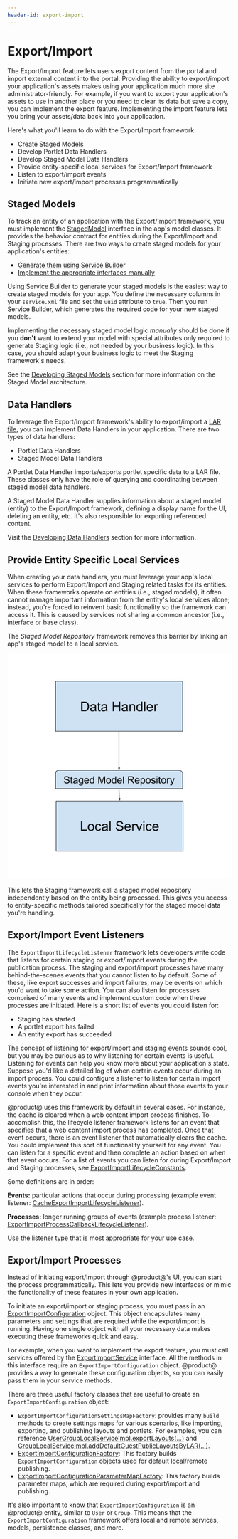 ```yaml
---
header-id: export-import
---
```


# Export/Import

The Export/Import feature lets users export content from the portal and import
external content into the portal. Providing the ability to export/import your
application's assets makes using your application much more site
administrator-friendly. For example, if you want to export your application's
assets to use in another place or you need to clear its data but save a copy,
you can implement the export feature. Implementing the import feature lets you
bring your assets/data back into your application.

Here's what you'll learn to do with the Export/Import framework: 

- Create Staged Models
- Develop Portlet Data Handlers
- Develop Staged Model Data Handlers
- Provide entity-specific local services for Export/Import framework
- Listen to export/import events
- Initiate new export/import processes programmatically

## Staged Models

To track an entity of an application with the Export/Import framework, you must
implement the
[StagedModel](@platform-ref@/7.2-latest/javadocs/portal-kernel/com/liferay/portal/kernel/model/StagedModel.html)
interface in the app's model classes. It provides the behavior contract for
entities during the Export/Import and Staging processes. There are two ways to
create staged models for your application's entities:

- [Generate them using Service Builder](/developer/frameworks/-/knowledge_base/7-2/generating-staged-models-using-service-builder)
- [Implement the appropriate interfaces manually](/developer/frameworks/-/knowledge_base/7-2/creating-staged-models-manually)

Using Service Builder to generate your staged models is the easiest way to
create staged models for your app. You define the necessary columns in your
`service.xml` file and set the `uuid` attribute to `true`. Then you run
Service Builder, which generates the required code for your new staged models.

Implementing the necessary staged model logic *manually* should be done if you
**don't** want to extend your model with special attributes only required to
generate Staging logic (i.e., not needed by your business logic). In this case,
you should adapt your business logic to meet the Staging framework's needs.

See the
[Developing Staged Models](/developer/frameworks/-/knowledge_base/7-2/developing-staged-models)
section for more information on the Staged Model architecture.

## Data Handlers

To leverage the Export/Import framework's ability to export/import a
[LAR file](/developer/reference/-/knowledge_base/7-2/liferay-archive-lar-file),
you can implement Data Handlers in your application. There are two types of data
handlers:

- Portlet Data Handlers
- Staged Model Data Handlers

A Portlet Data Handler imports/exports portlet specific data to a LAR file.
These classes only have the role of querying and coordinating between staged
model data handlers.

A Staged Model Data Handler supplies information about a staged model (entity)
to the Export/Import framework, defining a display name for the UI, deleting an
entity, etc. It's also responsible for exporting referenced content.

Visit the
[Developing Data Handlers](/developer/frameworks/-/knowledge_base/7-2/developing-data-handlers)
section for more information.

## Provide Entity Specific Local Services

When creating your data handlers, you must leverage your app's local services to
perform Export/Import and Staging related tasks for its entities. When these
frameworks operate on entities (i.e., staged models), it often cannot manage
important information from the entity's local services alone; instead, you're
forced to reinvent basic functionality so the framework can access it. This is
caused by services not sharing a common ancestor (i.e., interface or base
class).

The *Staged Model Repository* framework removes this barrier by linking an app's
staged model to a local service.

![Figure 1: Staged Model Repositories provide a Staging-specific layer of functionality for your local services.](../../../images/staged-model-repository.png)

This lets the Staging framework call a staged model repository independently
based on the entity being processed. This gives you access to entity-specific
methods tailored specifically for the staged model data you're handling.

## Export/Import Event Listeners

The `ExportImportLifecycleListener` framework lets developers write code that
listens for certain staging or export/import events during the publication
process. The staging and export/import processes have many behind-the-scenes
events that you cannot listen to by default. Some of these, like export
successes and import failures, may be events on which you'd want to take some
action. You can also listen for processes comprised of many events and implement
custom code when these processes are initiated. Here is a short list of events
you could listen for: 

- Staging has started
- A portlet export has failed
- An entity export has succeeded

The concept of listening for export/import and staging events sounds cool, but
you may be curious as to why listening for certain events is useful. Listening
for events can help you know more about your application's state. Suppose you'd
like a detailed log of when certain events occur during an import process. You
could configure a listener to listen for certain import events you're interested
in and print information about those events to your console when they occur.

@product@ uses this framework by default in several cases. For instance, the
cache is cleared when a web content import process finishes. To accomplish this,
the lifecycle listener framework listens for an event that specifies that a web
content import process has completed. Once that event occurs, there is an event
listener that automatically clears the cache. You could implement this sort of
functionality yourself for any event. You can listen for a specific event and
then complete an action based on when that event occurs. For a list of events
you can listen for during Export/Import and Staging processes, see
[ExportImportLifecycleConstants](@platform-ref@/7.2-latest/javadocs/portal-kernel/com/liferay/exportimport/kernel/lifecycle/ExportImportLifecycleConstants.html).

Some definitions are in order: 

**Events:** particular actions that occur during processing (example event
listener:
[CacheExportImportLifecycleListener](@app-ref@/web-experience/latest/javadocs/com/liferay/exportimport/lifecycle/CacheExportImportLifecycleListener.html)).

**Processes:** longer running groups of events (example process listener:
[ExportImportProcessCallbackLifecycleListener](@app-ref@/web-experience/latest/javadocs/com/liferay/exportimport/lifecycle/ExportImportProcessCallbackLifecycleListener.html)).

Use the listener type that is most appropriate for your use case.

## Export/Import Processes

Instead of initiating export/import through @product@'s UI, you can start the
process programmatically. This lets you provide new interfaces or mimic the
functionality of these features in your own application.

To initiate an export/import or staging process, you must pass in an
[ExportImportConfiguration](@platform-ref@/7.2-latest/javadocs/portal-kernel/com/liferay/exportimport/kernel/model/ExportImportConfiguration.html)
object. This object encapsulates many parameters and settings that are required
while the export/import is running. Having one single object with all your
necessary data makes executing these frameworks quick and easy.

For example, when you want to implement the export feature, you must call
services offered by the
[ExportImportService](@platform-ref@/7.2-latest/javadocs/portal-kernel/com/liferay/exportimport/kernel/service/ExportImportService.html)
interface. All the methods in this interface require an
`ExportImportConfiguration` object. @product@ provides a way to generate these
configuration objects, so you can easily pass them in your service methods.

There are three useful factory classes that are useful to create an
`ExportImportConfiguration` object:

- `ExportImportConfigurationSettingsMapFactory`: provides many `build` methods
  to create settings maps for various scenarios, like importing, exporting, and
  publishing layouts and portlets. For examples, you can reference
  [UserGroupLocalServiceImpl.exportLayouts(...)](@platform-ref@/7.2-latest/javadocs/portal-impl/com/liferay/portal/service/impl/UserGroupLocalServiceImpl.html#exportLayouts-long-java.util.Map-)
  and
  [GroupLocalServiceImpl.addDefaultGuestPublicLayoutsByLAR(...)](@platform-ref@/7.2-latest/javadocs/portal-impl/com/liferay/portal/service/impl/GroupLocalServiceImpl.html#addDefaultGuestPublicLayoutsByLAR-com.liferay.portal.kernel.model.Group-java.io.File-).
- [ExportImportConfigurationFactory](@platform-ref@/7.2-latest/javadocs/portal-kernel/com/liferay/exportimport/kernel/configuration/ExportImportConfigurationFactory.html):
  This factory builds `ExportImportConfiguration` objects used for default
  local/remote publishing.
- [ExportImportConfigurationParameterMapFactory](@platform-ref@/7.2-latest/javadocs/portal-kernel/com/liferay/exportimport/kernel/configuration/ExportImportConfigurationParameterMapFactory.html):
  This factory builds parameter maps, which are required during
  export/import and publishing.

It's also important to know that `ExportImportConfiguration` is an @product@
entity, similar to `User` or `Group`. This means that the
`ExportImportConfiguration` framework offers local and remote services, models,
persistence classes, and more.
